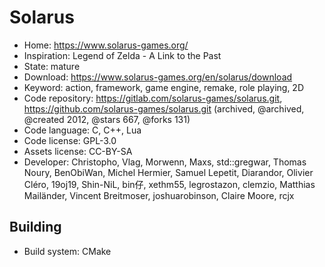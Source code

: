 # Solarus

- Home: https://www.solarus-games.org/
- Inspiration: Legend of Zelda - A Link to the Past
- State: mature
- Download: https://www.solarus-games.org/en/solarus/download
- Keyword: action, framework, game engine, remake, role playing, 2D
- Code repository: https://gitlab.com/solarus-games/solarus.git, https://github.com/solarus-games/solarus.git (archived, @archived, @created 2012, @stars 667, @forks 131)
- Code language: C, C++, Lua
- Code license: GPL-3.0
- Assets license: CC-BY-SA
- Developer: Christopho, Vlag, Morwenn, Maxs, std::gregwar, Thomas Noury, BenObiWan, Michel Hermier, Samuel Lepetit, Diarandor, Olivier Cléro, 19oj19, Shin-NiL, bin仔, xethm55, legrostazon, clemzio, Matthias Mailänder, Vincent Breitmoser, joshuarobinson, Claire Moore, rcjx

## Building

- Build system: CMake
